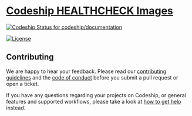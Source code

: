 # [Codeship HEALTHCHECK Images](https://documentation.codeship.com/)

[![Codeship Status for codeship/documentation](https://app.codeship.com/projects/273ad760-007a-0136-6cd2-166dd10736d8/status?branch=master)](https://app.codeship.com/projects/279860)

[![License](http://img.shields.io/:license-mit-blue.svg)](https://github.com/codeship/documentation/blob/master/LICENSE.md)

## Contributing

We are happy to hear your feedback. Please read our [contributing guidelines](CONTRIBUTING.md) and the [code of conduct](CODE_OF_CONDUCT.md) before you submit a pull request or open a ticket.

If you have any questions regarding your projects on Codeship, or general features and supported workflows, please take a look at [how to get help](SUPPORT.md) instead.
